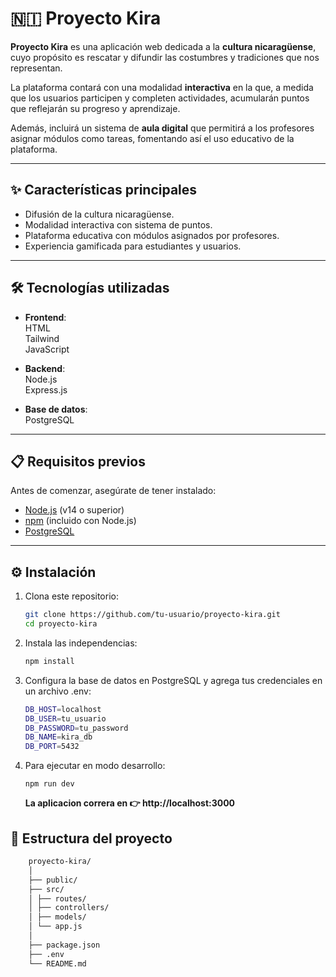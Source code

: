 # 🇳🇮 Proyecto Kira

**Proyecto Kira** es una aplicación web dedicada a la **cultura nicaragüense**, cuyo propósito es rescatar y difundir las costumbres y tradiciones que nos representan.  

La plataforma contará con una modalidad **interactiva** en la que, a medida que los usuarios participen y completen actividades, acumularán puntos que reflejarán su progreso y aprendizaje.  

Además, incluirá un sistema de **aula digital** que permitirá a los profesores asignar módulos como tareas, fomentando así el uso educativo de la plataforma.

--- 

## ✨ Características principales

- Difusión de la cultura nicaragüense.  
- Modalidad interactiva con sistema de puntos.  
- Plataforma educativa con módulos asignados por profesores.  
- Experiencia gamificada para estudiantes y usuarios.  

---

## 🛠️ Tecnologías utilizadas
<link rel="stylesheet" href="https://cdn.jsdelivr.net/gh/devicons/devicon@latest/devicon.min.css">

- **Frontend**:  
  <i class="devicon-html5-plain colored" style="font-size:40px;"></i> HTML  
  <i class="devicon-tailwindcss-original colored" style="font-size:40px;"></i> Tailwind  
  <i class="devicon-javascript-plain colored" style="font-size:40px;"></i> JavaScript  

- **Backend**:  
  <i class="devicon-nodejs-plain colored" style="font-size:40px;"></i> Node.js  
  <i class="devicon-express-original" style="font-size:40px;"></i> Express.js  

- **Base de datos**:  
  <i class="devicon-postgresql-plain colored" style="font-size:40px;"></i> PostgreSQL  


---

## 📋 Requisitos previos

Antes de comenzar, asegúrate de tener instalado:  

- [Node.js](https://nodejs.org/) (v14 o superior)  
- [npm](https://www.npmjs.com/) (incluido con Node.js)  
- [PostgreSQL](https://www.postgresql.org/)  

---

## ⚙️ Instalación

1. Clona este repositorio:  
   ```bash
   git clone https://github.com/tu-usuario/proyecto-kira.git
   cd proyecto-kira
   ```

2. Instala las independencias:
    ```bash
    npm install
    ```

3. Configura la base de datos en PostgreSQL y agrega tus credenciales en un archivo .env:
    ```bash
    DB_HOST=localhost
    DB_USER=tu_usuario
    DB_PASSWORD=tu_password
    DB_NAME=kira_db
    DB_PORT=5432
    ```

4. Para ejecutar en modo desarrollo:
    ```
    npm run dev
    ```

    **La aplicacion correra en 👉 http://localhost:3000**

## 📂 Estructura del proyecto
```bash 
    proyecto-kira/ 
    │ 
    ├── public/
    ├── src/ 
    │ ├── routes/
    │ ├── controllers/
    │ ├── models/
    │ └── app.js
    │ 
    ├── package.json
    ├── .env 
    └── README.md
```



